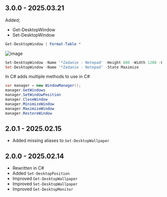 ## 3.0.0 - 2025.03.21

Added;

- Get-DesktopWindow
- Set-DesktopWindow

```powershell
Get-DesktopWindow | Format-Table *
```

![image](https://github.com/user-attachments/assets/e4d026f7-2035-4a45-9779-a85423acdb21)


```powershell
Set-DesktopWindow -Name '*Zadanie - Notepad' -Height 800 -Width 1200 -Left 100
Set-DesktopWindow -Name '*Zadanie - Notepad' -State Maximize
```

In C# adds multiple methods to use in C#

```csharp
var manager = new WindowManager();
manager.GetWindows
manager.SetWindowPosition
manager.CloseWindow
manager.MinimizeWindow
manager.MaximizeWindow
manager.RestoreWindow
```

## 2.0.1 - 2025.02.15
- Added missing aliases to `Set-DesktopWallpaper`

## 2.0.0 - 2025.02.14
- Rewritten in C#
- Added `Set-DesktopPosition`
- Improved `Get-DesktopWallpaper`
- Improved `Set-DesktopWallpaper`
- Improved `Get-DesktopMonitor`